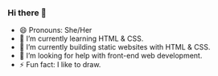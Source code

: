 ### Hi there 👋

<!--
**ranya-webs/ranya-webs** is a ✨ _special_ ✨ repository because its `README.md` (this file) appears on your GitHub profile.
**- 💬 Ask me about ...
- 📫 How to reach me: ...
- ⚡ Fun fact: ...
- 👯 I’m looking to collaborate on 
-->
- 😄 Pronouns: She/Her
- 🌱 I’m currently learning HTML & CSS.
- 🔭 I’m currently building static websites with HTML & CSS.
- 🤔 I’m looking for help with front-end web development.
- ⚡ Fun fact: I like to draw.

